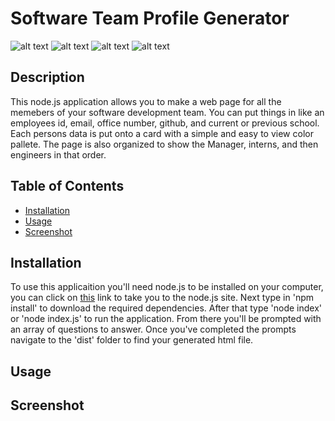 # Software Team Profile Generator

![alt text](https://img.shields.io/badge/language-node.js-yellow?style=plastic)
![alt text](https://img.shields.io/badge/license-none-brightgreen?style=plastic)
![alt text](https://img.shields.io/badge/difficulty-challenge-red?style=plastic)
![alt text](https://img.shields.io/badge/made%20by-kevin-blue?style=plastic)

## Description
This node.js application allows you to make a web page for all the memebers of your software development team. You can put things in like an employees id, email, office number, github, and current or previous school. Each persons data is put onto a card with a simple and easy to view color pallete. The page is also organized to show the Manager, interns, and then engineers in that order. 

## Table of Contents
- [Installation](#Installation)
- [Usage](#Usage)
- [Screenshot](#Screenshot)

## Installation
To use this applicaition you'll need node.js to be installed on your computer, you can click on [this](https://nodejs.org/en/download/) link to take you to the node.js site. Next type in 'npm install' to download the required dependencies. After that type 'node index' or 'node index.js' to run the application. From there you'll be prompted with an array of questions to answer. Once you've completed the prompts navigate to the 'dist' folder to find your generated html file. 
## Usage

## Screenshot
